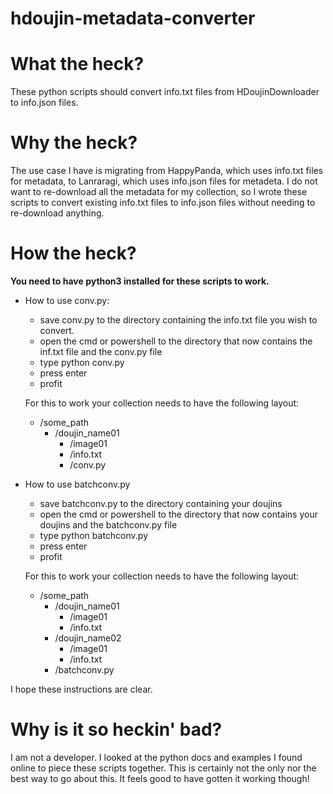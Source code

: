 # hdoujin-metadata-converter

# What the heck?
These python scripts should convert info.txt files from HDoujinDownloader to info.json files. 

# Why the heck?
The use case I have is migrating from HappyPanda, which uses info.txt files for metadata, to Lanraragi, which uses info.json files for metadeta. I do not want to re-download all the metadata for my collection, so I wrote these scripts to convert existing info.txt files to info.json files without needing to re-download anything.

# How the heck?
**You need to have python3 installed for these scripts to work.**

- How to use conv.py:
  - save conv.py to the directory containing the info.txt file you wish to convert.
  - open the cmd or powershell to the directory that now contains the inf.txt file and the conv.py file
  - type python conv.py
  - press enter
  - profit
  
  For this to work your collection needs to have the following layout:
     - /some_path
       - /doujin_name01
         - /image01
         - /info.txt
         - /conv.py
  
- How to use batchconv.py
  - save batchconv.py to the directory containing your doujins
  - open the cmd or powershell to the directory that now contains your doujins and the batchconv.py file
  - type python batchconv.py
  - press enter
  - profit
  
  For this to work your collection needs to have the following layout:
    - /some_path
      - /doujin_name01
        - /image01
        - /info.txt
      - /doujin_name02
        - /image01
        - /info.txt
      - /batchconv.py
    
I hope these instructions are clear.

# Why is it so heckin' bad?
 
I am not a developer. I looked at the python docs and examples I found online to piece these scripts together. This is certainly not the only nor the best way to go about this. It feels good to have gotten it working though!
